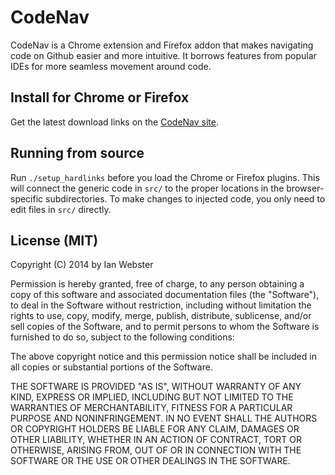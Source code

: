 # CodeNav

CodeNav is a Chrome extension and Firefox addon that makes navigating code on Github easier and more intuitive.  It borrows features from popular IDEs for more seamless movement around code.

## Install for Chrome or Firefox

Get the latest download links on the [CodeNav site](http://ianww.com/codenav).

## Running from source

Run `./setup_hardlinks` before you load the Chrome or Firefox plugins.  This will connect the generic code in `src/` to the proper locations in the browser-specific subdirectories.  To make changes to injected code, you only need to edit files in `src/` directly.

## License (MIT)

Copyright (C) 2014 by Ian Webster

Permission is hereby granted, free of charge, to any person obtaining a copy of this software and associated documentation files (the "Software"), to deal in the Software without restriction, including without limitation the rights to use, copy, modify, merge, publish, distribute, sublicense, and/or sell copies of the Software, and to permit persons to whom the Software is furnished to do so, subject to the following conditions:

The above copyright notice and this permission notice shall be included in all copies or substantial portions of the Software.

THE SOFTWARE IS PROVIDED "AS IS", WITHOUT WARRANTY OF ANY KIND, EXPRESS OR IMPLIED, INCLUDING BUT NOT LIMITED TO THE WARRANTIES OF MERCHANTABILITY, FITNESS FOR A PARTICULAR PURPOSE AND NONINFRINGEMENT. IN NO EVENT SHALL THE AUTHORS OR COPYRIGHT HOLDERS BE LIABLE FOR ANY CLAIM, DAMAGES OR OTHER LIABILITY, WHETHER IN AN ACTION OF CONTRACT, TORT OR OTHERWISE, ARISING FROM, OUT OF OR IN CONNECTION WITH THE SOFTWARE OR THE USE OR OTHER DEALINGS IN THE SOFTWARE.
